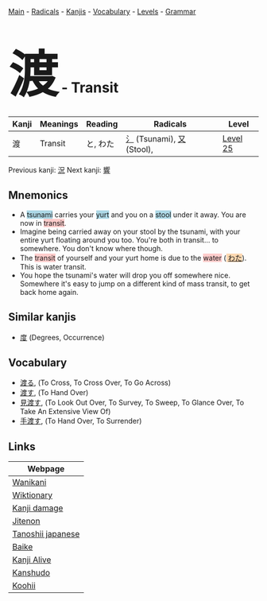 <style> bigfont {font-size: 100px}</style>
[Main](../README.md) -
[Radicals](../radicals.md) -
[Kanjis](../kanjis.md) -
[Vocabulary](../vocabulary.md) -
[Levels](../levels.md) -
[Grammar](../grammar.md)
# <bigfont> 渡</bigfont> - Transit 

| Kanji | Meanings | Reading | Radicals | Level |
| --- | --- | --- | --- | --- |
| 渡 | Transit | と, わた | [氵](../radicals/氵.md) (Tsunami), [又](../radicals/又.md) (Stool),  | [Level 25](../levels/wk_level25.md) |

Previous kanji: [況](況.md) Next kanji: [響](響.md) 

## Mnemonics
 * A <span style="background-color:#ADD8E6"> tsunami</span> carries your <span style="background-color:#ADD8E6"> yurt</span> and you on a <span style="background-color:#ADD8E6"> stool</span> under it away. You are now in <span style="background-color:#ffcccb"> transit</span>.
* Imagine being carried away on your stool by the tsunami, with your entire yurt floating around you too. You're both in transit... to somewhere. You don't know where though.
* The <span style="background-color:#ffcccb"> transit</span> of yourself and your yurt home is due to the <span style="background-color:#ffcccb"> water</span> (<span style="background-color:#fed8b1"> [わた](https://jisho.org/search/わた)</span>). This is water transit.
* You hope the tsunami's water will drop you off somewhere nice. Somewhere it's easy to jump on a different kind of mass transit, to get back home again.


## Similar kanjis
 * [度](度.md) (Degrees, Occurrence)


## Vocabulary
 * [渡る](../vocabulary/渡.md), (To Cross, To Cross Over, To Go Across)
* [渡す](../vocabulary/渡.md), (To Hand Over)
* [見渡す](../vocabulary/渡.md), (To Look Out Over, To Survey, To Sweep, To Glance Over, To Take An Extensive View Of)
* [手渡す](../vocabulary/渡.md), (To Hand Over, To Surrender)



## Links 

| Webpage |
| --- |
| [Wanikani          ](https://www.wanikani.com/kanji/渡) |
| [Wiktionary        ](https://en.wiktionary.org/wiki/渡) |
| [Kanji damage      ](http://www.kanjidamage.com/kanji/search?utf8=✓&q=渡) |
| [Jitenon           ](https://jitenon.com/kanji/渡) |
| [Tanoshii japanese ](https://www.tanoshiijapanese.com/dictionary/kanji.cfm?k=渡) |
| [Baike             ](https://baike.baidu.com/item/渡) |
| [Kanji Alive       ](https://app.kanjialive.com/渡) |
| [Kanshudo          ](https://www.kanshudo.com/searchmn?q=渡) |
| [Koohii            ](https://kanji.koohii.com/study/kanji/渡) |
